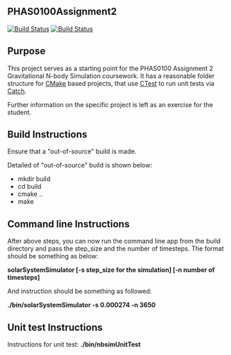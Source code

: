 PHAS0100Assignment2
------------------

[![Build Status](https://travis-ci.com/[USERNAME]/PHAS0100Assignment2.svg?branch=master)](https://travis-ci.com/[USERNAME]/PHAS0100Assignment2)
[![Build Status](https://ci.appveyor.com/api/projects/status/[APPVEYOR_ID]/branch/master)](https://ci.appveyor.com/project/[USERNAME]/PHAS0100Assignment2)


Purpose
-------

This project serves as a starting point for the PHAS0100 Assignment 2 Gravitational N-body Simulation coursework. It has a reasonable folder structure for [CMake](https://cmake.org/) based projects,
that use [CTest](https://cmake.org/) to run unit tests via [Catch](https://github.com/catchorg/Catch2). 

Further information on the specific project is left as an exercise for the student.


Build Instructions
------------------


Ensure that  a "out-of-source" build is made.

Detailed of "out-of-source" build is shown below:

- mkdir build
- cd build
- cmake ..
- make

Command line Instructions
-------------------------
After above steps, you can now run the command line app from the build directory and pass the step_size and the number of timesteps. The format should be something as below:

**solarSystemSimulator [-s  step_size for the simulation] [-n  number of timesteps]**

And instruction should be something as followed:

**./bin/solarSystemSimulator -s 0.000274 -n 3650**

Unit test Instructions
-------------------------
Instructions for unit test: 
**./bin/nbsimUnitTest**
